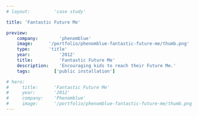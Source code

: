 ```yaml
---
# layout:         'case study'

title: 'Fantastic Future Me'

preview:
    company:        'phenomblue'
    image:      '/portfolio/phenomblue-fantastic-future-me/thumb.png'
    type:       'title'
    year:           '2012'
    title:          'Fantastic Future Me'
    description:    'Encouraging kids to reach their Future Me.'
    tags:         ['public installation']

# hero:
#     title:      'Fantastic Future Me'
#     year:       '2012'
#     company:    'Phenomblue'
#     image:      '/portfolio/phenomblue-fantastic-future-me/thumb.png'
---
```


<script setup>
    // import YouTubeVideo from '../../components/YouTubeVideo.vue'
    // import NewsList from '../../components/NewsList.vue'
    // import _ from 'lodash'
    // import { data as pressData } from '../../press/press.data'

    // const press = _.filter(pressData, ['project', 'PhenomblueDinoDig'])
    import Page from './phenomblue-fantastic-future-me.vue'
</script>
<Page></Page>
<!-- Fantastic Future Me is a kiosk-style interactive museum exhibit. It encourages kids to match their interests and aspirations to create a one-of-a-kind Future Me. Fantastic Future Me is permanent exhibit at the Omaha Children's Museum which is the second highest attended arts and cultural institution in Nebraska. Kids enjoy this exhibit once every 81 seconds!

<YouTubeVideo src="https://www.youtube.com/embed/SuEXRBP5ihY"></YouTubeVideo>

## News
<NewsList :data="press"></NewsList> -->